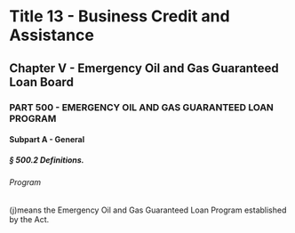 
# Title 13 - Business Credit and Assistance
## Chapter V - Emergency Oil and Gas Guaranteed Loan Board
### PART 500 - EMERGENCY OIL AND GAS GUARANTEED LOAN PROGRAM
#### Subpart A - General
##### § 500.2 Definitions.
###### Program

(j)means the Emergency Oil and Gas Guaranteed Loan Program established by the Act.
